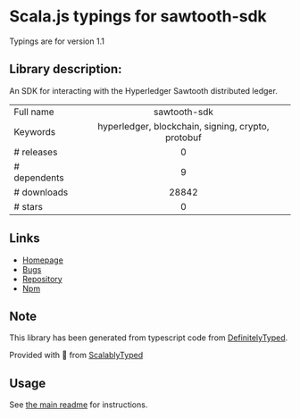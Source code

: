 
# Scala.js typings for sawtooth-sdk

Typings are for version 1.1

## Library description:
An SDK for interacting with the Hyperledger Sawtooth distributed ledger.

|                    |                 |
| ------------------ | :-------------: |
| Full name          | sawtooth-sdk |
| Keywords           | hyperledger, blockchain, signing, crypto, protobuf |
| # releases         | 0 |
| # dependents       | 9 |
| # downloads        | 28842 |
| # stars            | 0 |

## Links
- [Homepage](https://www.hyperledger.org/projects/sawtooth)
- [Bugs](https://github.com/hyperledger/sawtooth-core/issues)
- [Repository](https://github.com/hyperledger/sawtooth-core)
- [Npm](https://www.npmjs.com/package/sawtooth-sdk)
    


## Note
This library has been generated from typescript code from [DefinitelyTyped](https://definitelytyped.org).

Provided with :purple_heart: from [ScalablyTyped](https://github.com/oyvindberg/ScalablyTyped)

## Usage
See [the main readme](../../readme.md) for instructions.


